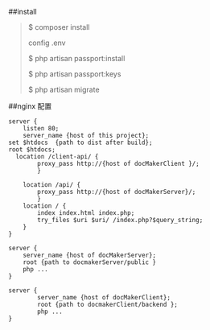 ##install

>$ composer install
>
>config .env
>
>$ php artisan passport:install
>
>$ php artisan passport:keys
>
>$ php artisan migrate
>


##nginx 配置

```
server {
    listen 80;
    server_name {host of this project};
set $htdocs  {path to dist after build};
root $htdocs;
  location /client-api/ {
        proxy_pass http://{host of docMakerClient }/;
        }

    location /api/ {
        proxy_pass http://{host of docMakerServer}/;
        }
    location / {
        index index.html index.php;
        try_files $uri $uri/ /index.php?$query_string;
    }
}

server {
    server_name {host of docMakerServer};
    root {path to docmakerServer/public }
    php ...
}

server {
        server_name {host of docMakerClient};
        root {path to docmakerClient/backend };
        php ...
}




